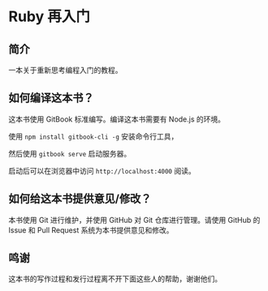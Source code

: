 # Ruby 再入门

## 简介

一本关于重新思考编程入门的教程。

## 如何编译这本书？

这本书使用 GitBook 标准编写。编译这本书需要有 Node.js 的环境。

使用 `npm install gitbook-cli -g` 安装命令行工具，

然后使用 `gitbook serve` 启动服务器。

启动后可以在浏览器中访问 `http://localhost:4000` 阅读。

## 如何给这本书提供意见/修改？

本书使用 Git 进行维护，并使用 GitHub 对 Git 仓库进行管理。请使用 GitHub 的 Issue 和 Pull Request 系统为本书提供意见和修改。

## 鸣谢

这本书的写作过程和发行过程离不开下面这些人的帮助，谢谢他们。
